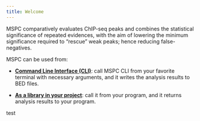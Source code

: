 ```yaml
---
title: Welcome
---
```


MSPC comparatively evaluates ChIP-seq peaks and combines the statistical significance of 
repeated evidences, with the aim of lowering the minimum significance required to “rescue” 
weak peaks; hence reducing false-negatives. 


MSPC can be used from: 

- [**Command Line Interface (CLI)**](cli/about.md): call MSPC CLI from your favorite terminal with necessary 
arguments, and it writes the analysis results to BED files.

- [**As a library in your project**](library/about.md): call it from your program, and it returns analysis 
results to your program.

test
